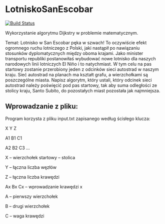 # LotniskoSanEscobar
[![Build Status](https://travis-ci.org/baaxymilian/LotniskoSanEscobar.svg?branch=master)](https://travis-ci.org/baaxymilian/LotniskoSanEscobar)

Wykorzystanie algorytmu Dijkstry w problemie matematycznym.

Temat: Lotnisko w San Escobar pęka w szwach! To oczywiście efekt ogromnego ruchu lotniczego
z Polski, jaki nastąpił po nawiązaniu stosunków dyplomatycznych między oboma krajami. Jako
minister transportu republiki postanowiłaś wybudować nowe lotnisko dla naszych narodowych
linii lotniczych El Niño i to natychmiast. W tym celu na pas startowy zostanie przerobiony jeden z
odcinków sieci autostrad w naszym kraju. Sieć autostrad na planach ma kształt grafu, a
wierzchołkami są poszczególne miasta. Napisz algorytm, który ustali, który odcinek sieci
autostrad należy poświęcić pod pas startowy, tak aby suma odległości ze stolicy kraju, Santo
Subito, do pozostałych miast pozostała jak najmniejsza.

## Wprowadzanie z pliku:

Program korzysta z pliku input.txt zapisanego według ścisłego klucza:

X Y Z 

A1 B1 C1

A2 B2 C3 … 

X – wierzchołek startowy – stolica 

Y – łączna liczba węzłów 

Z – łączna liczba krawędzi 

Ax Bx Cx – wprowadzanie krawędzi x

A – pierwszy wierzchołek 

B – drugi wierzchołek 

C – waga krawędzi
